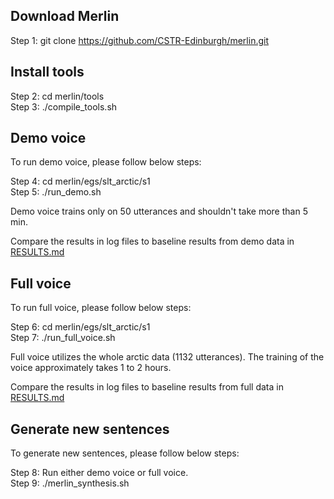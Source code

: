 Download Merlin
---------------

Step 1: git clone https://github.com/CSTR-Edinburgh/merlin.git 

Install tools
-------------

Step 2: cd merlin/tools <br/>
Step 3: ./compile_tools.sh

Demo voice
----------

To run demo voice, please follow below steps:
 
Step 4: cd merlin/egs/slt_arctic/s1 <br/>
Step 5: ./run_demo.sh

Demo voice trains only on 50 utterances and shouldn't take more than 5 min. 

Compare the results in log files to baseline results from demo data in [RESULTS.md](https://github.com/CSTR-Edinburgh/merlin/blob/master/egs/slt_arctic/s1/RESULTS.md)

Full voice
----------

To run full voice, please follow below steps:

Step 6: cd merlin/egs/slt_arctic/s1 <br/>
Step 7: ./run_full_voice.sh

Full voice utilizes the whole arctic data (1132 utterances). The training of the voice approximately takes 1 to 2 hours. 

Compare the results in log files to baseline results from full data in [RESULTS.md](https://github.com/CSTR-Edinburgh/merlin/blob/master/egs/slt_arctic/s1/RESULTS.md)

Generate new sentences
----------------------

To generate new sentences, please follow below steps:

Step 8: Run either demo voice or full voice. <br/>
Step 9: ./merlin_synthesis.sh

